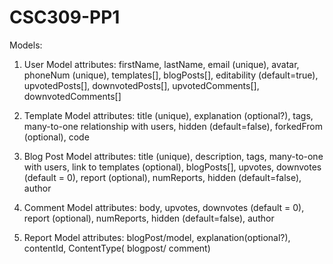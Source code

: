 # CSC309-PP1


Models:

1. User Model attributes: firstName, lastName, email (unique), avatar, phoneNum (unique), templates[], blogPosts[], editability (default=true), upvotedPosts[], downvotedPosts[], upvotedComments[], downvotedComments[]

2. Template Model attributes: title (unique), explanation (optional?), tags, many-to-one relationship with users, hidden (default=false), forkedFrom (optional), code

3. Blog Post Model attributes: title (unique), description, tags, many-to-one with users, link to templates (optional), blogPosts[], upvotes, downvotes (default = 0), report (optional), numReports, hidden (default=false), author 

4. Comment Model attributes: body, upvotes, downvotes (default = 0), report (optional), numReports, hidden (default=false), author 

5. Report Model attributes: blogPost/model, explanation(optional?), contentId, ContentType( blogpost/ comment)